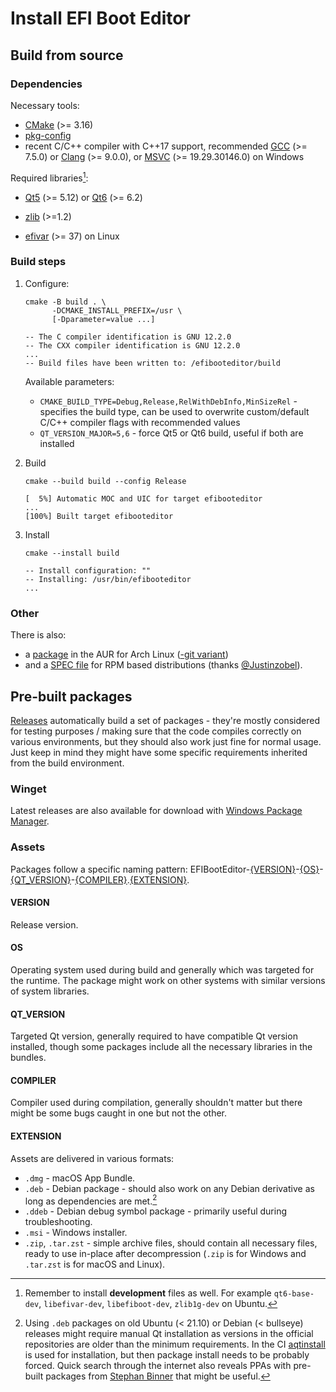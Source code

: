 # Install EFI Boot Editor

## Build from source

### Dependencies

Necessary tools:

- [CMake](//cmake.org) (>= 3.16)
- [pkg-config](//www.freedesktop.org/wiki/Software/pkg-config/)
- recent C/C++ compiler with C++17 support,
  recommended [GCC](//gcc.gnu.org/) (>= 7.5.0)
  or [Clang](//clang.llvm.org/) (>= 9.0.0),
  or [MSVC](//learn.microsoft.com/en-us/cpp/) (>= 19.29.30146.0) on Windows

Required libraries[^1]:

[^1]: Remember to install **development** files as well. For example
  `qt6-base-dev`, `libefivar-dev`, `libefiboot-dev`, `zlib1g-dev` on Ubuntu.

- [Qt5](//doc.qt.io/qt-5/gettingstarted.html) (>= 5.12)
  or [Qt6](//doc.qt.io/qt-6/get-and-install-qt.html) (>= 6.2)
* [zlib](//github.com/madler/zlib) (>=1.2)
- [efivar](//github.com/rhboot/efivar) (>= 37) on Linux

### Build steps

1. Configure:

    ```shell
    cmake -B build . \
          -DCMAKE_INSTALL_PREFIX=/usr \
          [-Dparameter=value ...]

    -- The C compiler identification is GNU 12.2.0
    -- The CXX compiler identification is GNU 12.2.0
    ...
    -- Build files have been written to: /efibooteditor/build
    ```

    Available parameters:

    - `CMAKE_BUILD_TYPE=Debug,Release,RelWithDebInfo,MinSizeRel` - specifies
      the build type, can be used to overwrite custom/default C/C++ compiler
      flags with recommended values
    - `QT_VERSION_MAJOR=5,6` - force Qt5 or Qt6 build,
      useful if both are installed

2. Build

    ```shell
    cmake --build build --config Release

    [  5%] Automatic MOC and UIC for target efibooteditor
    ...
    [100%] Built target efibooteditor
    ```

3. Install

    ```shell
    cmake --install build

    -- Install configuration: ""
    -- Installing: /usr/bin/efibooteditor
    ...
    ```

### Other

There is also:

- a [package](//aur.archlinux.org/packages/efibooteditor) in
the AUR for Arch Linux ([-git variant](//aur.archlinux.org/packages/efibooteditor-git))
- and a [SPEC file](misc/efibooteditor.spec) for RPM based
distributions (thanks [@Justinzobel](https://github.com/Justinzobel)).

## Pre-built packages

[Releases](//github.com/Neverous/efibooteditor/releases) automatically build
a set of packages - they're mostly considered for testing purposes / making sure
that the code compiles correctly on various environments, but they should also
work just fine for normal usage. Just keep in mind they might have some specific
requirements inherited from the build environment.

### Winget

Latest releases are also available for download with [Windows Package Manager](https://github.com/microsoft/winget-pkgs/tree/master/manifests/e/EFIBootEditor/EFIBootEditor).

### Assets

Packages follow a specific naming pattern:
EFIBootEditor-[{VERSION}](#version)-[{OS}](#os)-[{QT_VERSION}](#qt_version)-[{COMPILER}](#compiler).[{EXTENSION}](#extension).

#### VERSION

Release version.

#### OS

Operating system used during build and generally which was targeted for
the runtime. The package might work on other systems with similar versions of
system libraries.

#### QT_VERSION

Targeted Qt version, generally required to have compatible Qt version installed,
though some packages include all the necessary libraries in the bundles.

#### COMPILER

Compiler used during compilation, generally shouldn't matter but there might be
some bugs caught in one but not the other.

#### EXTENSION

Assets are delivered in various formats:

- `.dmg` - macOS App Bundle.
- `.deb` - Debian package - should also work on any Debian derivative as long
  as dependencies are met.[^2]
- `.ddeb` - Debian debug symbol package - primarily useful during troubleshooting.
- `.msi` - Windows installer.
- `.zip`, `.tar.zst` - simple archive files, should contain all necessary files,
  ready to use in-place after decompression (`.zip` is for Windows
  and `.tar.zst` is for macOS and Linux).

[^2]: Using `.deb` packages on old Ubuntu (< 21.10) or Debian (< bullseye)
  releases might require manual Qt installation as versions in the official
  repositories are older than the minimum requirements.
  In the CI [aqtinstall](//github.com/miurahr/aqtinstall) is used for
  installation, but then package install needs to be probably forced.
  Quick search through the internet also reveals PPAs with pre-built packages
  from [Stephan Binner](//launchpad.net/~beineri) that might be useful.
